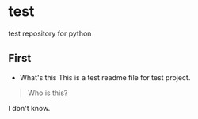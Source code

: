 # test
test repository for python

## First
- What's this
This is a test readme file for test project.

> Who is this?

I don't know.
